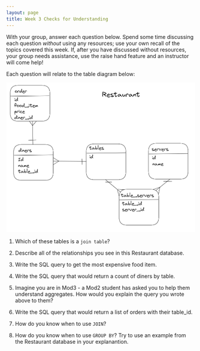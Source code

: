 ```yaml
---
layout: page
title: Week 3 Checks for Understanding
---
```


With your group, answer each question below.  Spend some time discussing each question _without_ using any resources; use your own recall of the topics covered this week.  If, after you have discussed without resources, your group needs assistance, use the raise hand feature and an instructor will come help!

Each question will relate to the table diagram below:

![](/assets/images/module2/Week3/restaurant-diagram.png)

1. Which of these tables is a `join table`?

2. Describe all of the relationships you see in this Restaurant database.

3. Write the SQL query to get the most expensive food item.

4. Write the SQL query that would return a count of diners by table.

5. Imagine you are in Mod3 - a Mod2 student has asked you to help them understand aggregates.  How would you explain the query you wrote above to them?

6. Write the SQL query that would return a list of orders with their table_id.

7. How do you know when to use `JOIN`?

8. How do you know when to use `GROUP BY`?  Try to use an example from the Restaurant database in your explanantion.
